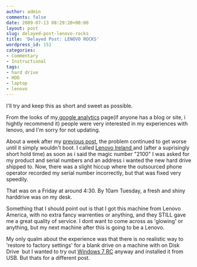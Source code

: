 ```yaml
---
author: admin
comments: false
date: 2009-07-13 08:29:20+00:00
layout: post
slug: delayed-post-lenovo-rocks
title: 'Delayed Post: LENOVO ROCKS'
wordpress_id: 151
categories:
- Commentary
- Instructional
tags:
- hard drive
- HDD
- laptop
- lenovo
---
```


I'll try and keep this as short and sweet as possible.

From the looks of my[ google analytics](https://www.google.com/analytics) page(if anyone has a blog or site, i hightly recommend it) people were very interested in my experiences with lenovo, and I'm sorry for not updating.

About a week after my [previous post](http://andrewbolster.info/?p=130 ), the problem continued to get worse until it simply wouldn't boot. I called [Lenovo Ireland ](http://www.lenovo.com/contact/ie/en/)and (after a suprisingly short hold time) as soon as i said the magic number "2100" I was asked for my product and serial numbers and an address i wanted the new hard drive shipped to. Now, there was a slight hiccup where the outsourced phone operator recorded my serial number incorrectly, but that was fixed very speedily.

That was on a Friday at around 4:30. By 10am Tuesday, a fresh and shiny harddrive was on my desk.

Something that I should point out is that I got this machine from Lenovo America, with no extra fancy warrenties or anything, and they STILL gave me a great quality of service. I dont want to come across as 'glowing' or anything, but my next machine after this is going to be a Lenovo.

My only qualm about the experience was that there is no realistic way to 'restore to factory settings' for a blank drive on a machine with on Disk Drive  but I wanted to try out [Windows 7 RC](http://www.microsoft.com/windows/windows-7/download.aspx) anyway and installed it from USB. But thats for a different post.
